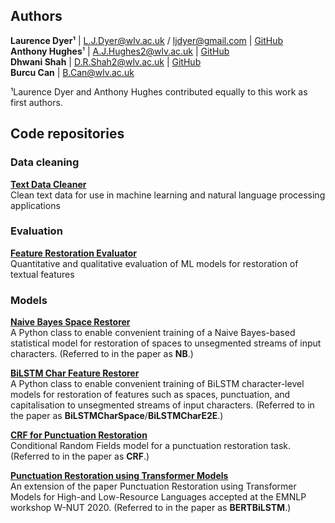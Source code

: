 <title>TEST</title>

## Authors

**Laurence Dyer¹** \| [L.J.Dyer@wlv.ac.uk](mailto:L.J.Dyer@wlv.ac.uk) / [ljdyer@gmail.com](mailto:ljdyer@gmail.com) \| [GitHub](https://github.com/ljdyer)<br>
**Anthony Hughes**¹ \| [A.J.Hughes2@wlv.ac.uk](mailto:A.J.Hughes2@wlv.ac.uk) \| [GitHub](https://github.com/anthonyhughes)<br>
**Dhwani Shah** \| [D.R.Shah2@wlv.ac.uk](mailto:D.R.Shah2@wlv.ac.uk) \| [GitHub](https://github.com/D-Shah1427)<br>
**Burcu Can** \| [B.Can@wlv.ac.uk](mailto:B.Can@wlv.ac.uk)

¹Laurence Dyer and Anthony Hughes contributed equally to this work as first authors.

## Code repositories

### Data cleaning

**[Text Data Cleaner](https://github.com/ljdyer/Text-Data-Cleaner)** <br>
Clean text data for use in machine learning and natural language processing applications

### Evaluation

**[Feature Restoration Evaluator](https://github.com/ljdyer/Feature-Restoration-Evaluator)** <br>
Quantitative and qualitative evaluation of ML models for restoration of textual features

### Models

**[Naive Bayes Space Restorer](https://github.com/ljdyer/Naive-Bayes-Space-Restorer)**<br>
A Python class to enable convenient training of a Naive Bayes-based statistical model for restoration of spaces to unsegmented streams of input characters. (Referred to in the paper as **NB**.)

**[BiLSTM Char Feature Restorer](https://github.com/ljdyer/BiLSTM-Char-Feature-Restorer/)**<br>
A Python class to enable convenient training of BiLSTM character-level models for restoration of features such as spaces, punctuation, and capitalisation to unsegmented streams of input characters. (Referred to in the paper as **BiLSTMCharSpace**/**BiLSTMCharE2E**.)

**[CRF for Punctuation Restoration](https://github.com/anthonyhughes/crf-punctuation-restoration)**<br>
Conditional Random Fields model for a punctuation restoration task. (Referred to in the paper as **CRF**.)

**[Punctuation Restoration using Transformer Models](https://github.com/anthonyhughes/finetuning-en-punctuation-restoration)**<br>
An extension of the paper Punctuation Restoration using Transformer Models for High-and Low-Resource Languages accepted at the EMNLP workshop W-NUT 2020. (Referred to in the paper as **BERTBiLSTM**.)
